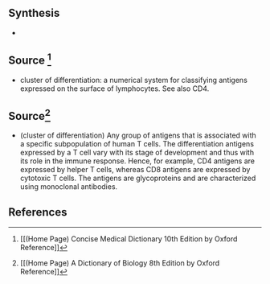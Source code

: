 ## Synthesis
- 
## Source [^1]
- cluster of differentiation: a numerical system for classifying antigens expressed on the surface of lymphocytes. See also CD4.
## Source[^2]
- (cluster of differentiation) Any group of antigens that is associated with a specific subpopulation of human$\mathrm{~T}$ cells. The differentiation antigens expressed by a T cell vary with its stage of development and thus with its role in the immune response. Hence, for example, CD4 antigens are expressed by helper T cells, whereas CD8 antigens are expressed by cytotoxic T cells. The antigens are glycoproteins and are characterized using monoclonal antibodies.
## References

[^1]: [[(Home Page) Concise Medical Dictionary 10th Edition by Oxford Reference]]
[^2]: [[(Home Page) A Dictionary of Biology 8th Edition by Oxford Reference]]